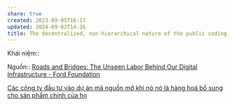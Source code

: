 ```yaml
---
share: true
created: 2023-09-05T16:17
updated: 2024-09-02T14:26
title: The decentralized, non-hierarchical nature of the public coding community makes it difficult to secure pay for coders, yet the work that emerges from it is the foundation for a digital capitalist economy
---
```

Khái niệm:: 

Nguồn:: [Roads and Bridges: The Unseen Labor Behind Our Digital Infrastructure - Ford Foundation](https://www.fordfoundation.org/work/learning/research-reports/roads-and-bridges-the-unseen-labor-behind-our-digital-infrastructure/)

[Các công ty đầu tư vào dự án mã nguồn mở khi nó nó là hàng hoá bổ sung cho sản phẩm chính của họ](./C%C3%A1c%20c%C3%B4ng%20ty%20%C4%91%E1%BA%A7u%20t%C6%B0%20v%C3%A0o%20d%E1%BB%B1%20%C3%A1n%20m%C3%A3%20ngu%E1%BB%93n%20m%E1%BB%9F%20khi%20n%C3%B3%20n%C3%B3%20l%C3%A0%20h%C3%A0ng%20ho%C3%A1%20b%E1%BB%95%20sung%20cho%20s%E1%BA%A3n%20ph%E1%BA%A9m%20ch%C3%ADnh%20c%E1%BB%A7a%20h%E1%BB%8D.md)